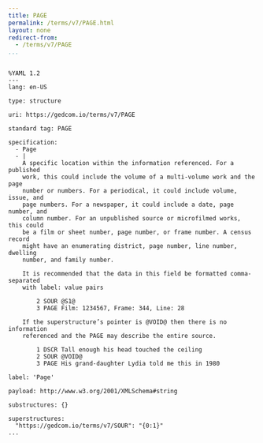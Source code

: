 ```yaml
---
title: PAGE
permalink: /terms/v7/PAGE.html
layout: none
redirect-from:
  - /terms/v7/PAGE
...
```


```

%YAML 1.2
---
lang: en-US

type: structure

uri: https://gedcom.io/terms/v7/PAGE

standard tag: PAGE

specification:
  - Page
  - |
    A specific location within the information referenced. For a published
    work, this could include the volume of a multi-volume work and the page
    number or numbers. For a periodical, it could include volume, issue, and
    page numbers. For a newspaper, it could include a date, page number, and
    column number. For an unpublished source or microfilmed works, this could
    be a film or sheet number, page number, or frame number. A census record
    might have an enumerating district, page number, line number, dwelling
    number, and family number.
    
    It is recommended that the data in this field be formatted comma-separated
    with label: value pairs
    
        2 SOUR @S1@
        3 PAGE Film: 1234567, Frame: 344, Line: 28
    
    If the superstructure’s pointer is @VOID@ then there is no information
    referenced and the PAGE may describe the entire source.
    
        1 DSCR Tall enough his head touched the ceiling
        2 SOUR @VOID@
        3 PAGE His grand-daughter Lydia told me this in 1980

label: 'Page'

payload: http://www.w3.org/2001/XMLSchema#string

substructures: {}

superstructures:
  "https://gedcom.io/terms/v7/SOUR": "{0:1}"
...

```
